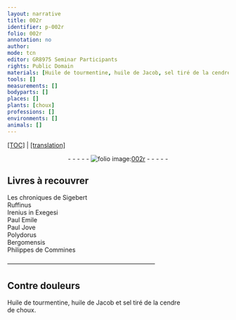 ```yaml
---
layout: narrative
title: 002r
identifier: p-002r
folio: 002r
annotation: no
author:
mode: tcn
editor: GR8975 Seminar Participants
rights: Public Domain
materials: [Huile de tourmentine, huile de Jacob, sel tiré de la cendre de choux]
tools: []
measurements: []
bodyparts: []
places: []
plants: [choux]
professions: []
environments: []
animals: []
---
```


<p><a href="{{ site.baseurl }}/normalized/">[TOC]</a> | <a href="{{ site.baseurl }}/texts/p-002r_tl/" target="_blank">[translation]</a></p><div class="folio" align="center">- - - - - <a href="http://gallica.bnf.fr/ark:/12148/btv1b10500001g/f9.image" target="_blank"><img src="https://cu-mkp.github.io/2017-workshop-edition/assets/photo-icon.png" alt="folio image: " style="display:inline-block; margin-bottom:-3px;"/>002r</a> - - - - - </div>  
  

## Livres à recouvrer

 
Les chroniques de Sigebert<br/> Ruffinus<br/> Irenius in Exegesi<br/> Paul Emile<br/> Paul Jove<br/> Polydorus<br/> Bergomensis<br/> Philippes de Commines
 
 ———————————————————————— 
  

## Contre douleurs

 
<span class="m">Huile de tourmentine</span>, <span class="m">huile de Jacob</span> et <span class="m">sel tiré de la cendre<br/> de <span class="pa">choux</span></span>.
 
